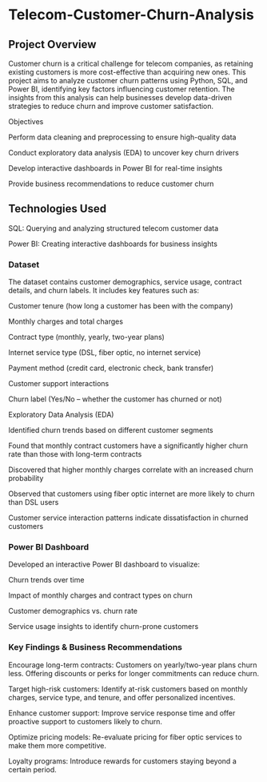 # Telecom-Customer-Churn-Analysis
 ## Project Overview

Customer churn is a critical challenge for telecom companies, as retaining existing customers is more cost-effective than acquiring new ones. This project aims to analyze customer churn patterns using Python, SQL, and Power BI, identifying key factors influencing customer retention. The insights from this analysis can help businesses develop data-driven strategies to reduce churn and improve customer satisfaction.

 Objectives

Perform data cleaning and preprocessing to ensure high-quality data

Conduct exploratory data analysis (EDA) to uncover key churn drivers

Develop interactive dashboards in Power BI for real-time insights

Provide business recommendations to reduce customer churn

## Technologies Used

SQL: Querying and analyzing structured telecom customer data

Power BI: Creating interactive dashboards for business insights

### Dataset

The dataset contains customer demographics, service usage, contract details, and churn labels. It includes key features such as:

Customer tenure (how long a customer has been with the company)

Monthly charges and total charges

Contract type (monthly, yearly, two-year plans)

Internet service type (DSL, fiber optic, no internet service)

Payment method (credit card, electronic check, bank transfer)

Customer support interactions

Churn label (Yes/No – whether the customer has churned or not)

 Exploratory Data Analysis (EDA)

Identified churn trends based on different customer segments

Found that monthly contract customers have a significantly higher churn rate than those with long-term contracts

Discovered that higher monthly charges correlate with an increased churn probability

Observed that customers using fiber optic internet are more likely to churn than DSL users

Customer service interaction patterns indicate dissatisfaction in churned customers

 ### Power BI Dashboard

Developed an interactive Power BI dashboard to visualize:

Churn trends over time

Impact of monthly charges and contract types on churn

Customer demographics vs. churn rate

Service usage insights to identify churn-prone customers

### Key Findings & Business Recommendations

Encourage long-term contracts: Customers on yearly/two-year plans churn less. Offering discounts or perks for longer commitments can reduce churn.

Target high-risk customers: Identify at-risk customers based on monthly charges, service type, and tenure, and offer personalized incentives.

Enhance customer support: Improve service response time and offer proactive support to customers likely to churn.

Optimize pricing models: Re-evaluate pricing for fiber optic services to make them more competitive.

Loyalty programs: Introduce rewards for customers staying beyond a certain period.

